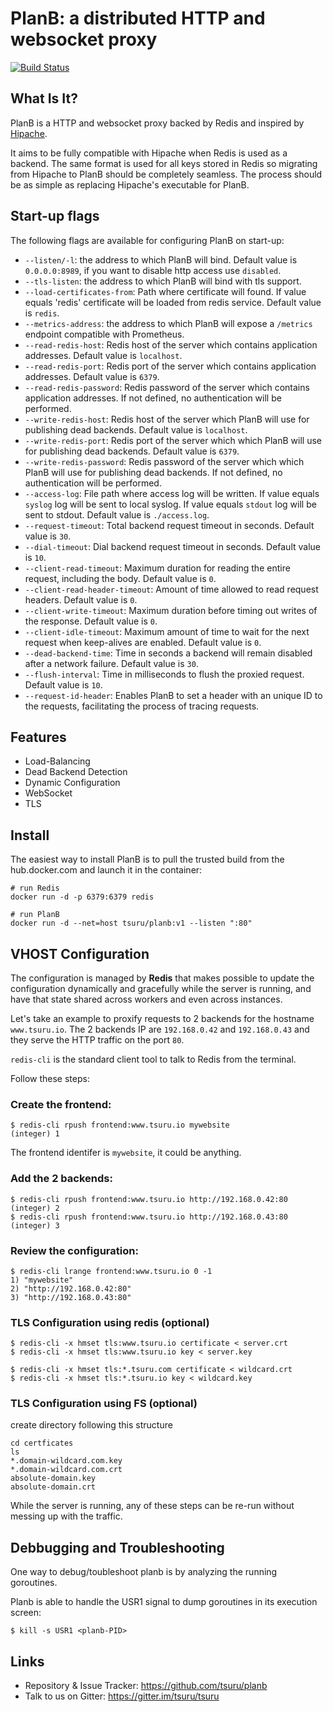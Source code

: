 # PlanB: a distributed HTTP and websocket proxy

[![Build Status](https://travis-ci.org/tsuru/planb.svg?branch=master)](https://travis-ci.org/tsuru/planb)

## What Is It?

PlanB is a HTTP and websocket proxy backed by Redis and inspired by
[Hipache](https://github.com/hipache/hipache).

It aims to be fully compatible with Hipache when Redis is used as a backend.
The same format is used for all keys stored in Redis so migrating from Hipache
to PlanB should be completely seamless. The process should be as simple as
replacing Hipache's executable for PlanB.

## Start-up flags

The following flags are available for configuring PlanB on start-up:

- ``--listen/-l``: the address to which PlanB will bind. Default value is
  ``0.0.0.0:8989``, if you want to disable http access use `disabled`.
- ``--tls-listen``: the address to which PlanB will bind with tls support.
- ``--load-certificates-from``: Path where certificate will found. If value
  equals 'redis' certificate will be loaded from redis service. Default value
  is ``redis``.
- ``--metrics-address``: the address to which PlanB will expose a `/metrics` endpoint
  compatible with Prometheus.
- ``--read-redis-host``: Redis host of the server which contains application
  addresses. Default value is ``localhost``.
- ``--read-redis-port``: Redis port of the server which contains application
  addresses. Default value is ``6379``.
- ``--read-redis-password``: Redis password of the server which contains application
  addresses. If not defined, no authentication will be performed.
- ``--write-redis-host``: Redis host of the server which PlanB will use for
  publishing dead backends. Default value is ``localhost``.
- ``--write-redis-port``: Redis port of the server which which PlanB will use
  for publishing dead backends. Default value is ``6379``.
- ``--write-redis-password``: Redis password of the server which which PlanB will use
  for publishing dead backends. If not defined, no authentication will be performed.
- ``--access-log``: File path where access log will be written. If value equals
  ``syslog`` log will be sent to local syslog. If value equals ``stdout`` log will
  be sent to stdout. Default value is ``./access.log``.
- ``--request-timeout``: Total backend request timeout in seconds. Default
  value is ``30``.
- ``--dial-timeout``: Dial backend request timeout in seconds. Default value is ``10``.
- ``--client-read-timeout``: Maximum duration for reading the entire request, including the body. Default
  value is ``0``.
- ``--client-read-header-timeout``: Amount of time allowed to read request headers. Default value is ``0``.
- ``--client-write-timeout``: Maximum duration before timing out writes of the response. Default
  value is ``0``.
- ``--client-idle-timeout``: Maximum amount of time to wait for the next request when keep-alives are enabled. Default value is
  ``0``.
- ``--dead-backend-time``: Time in seconds a backend will remain disabled after
  a network failure. Default value is ``30``.
- ``--flush-interval``: Time in milliseconds to flush the proxied request.
  Default value is ``10``.
- ``--request-id-header``: Enables PlanB to set a header with an unique ID to
  the requests, facilitating the process of tracing requests.

## Features

* Load-Balancing
* Dead Backend Detection
* Dynamic Configuration
* WebSocket
* TLS

## Install

The easiest way to install PlanB is to pull the trusted build from the hub.docker.com and launch it in the container:

```
# run Redis
docker run -d -p 6379:6379 redis

# run PlanB
docker run -d --net=host tsuru/planb:v1 --listen ":80"
```

## VHOST Configuration

The configuration is managed by **Redis** that makes possible
to update the configuration dynamically and gracefully while
the server is running, and have that state shared across workers
and even across instances.

Let's take an example to proxify requests to 2 backends for the hostname
`www.tsuru.io`. The 2 backends IP are `192.168.0.42` and `192.168.0.43` and
they serve the HTTP traffic on the port `80`.

`redis-cli` is the standard client tool to talk to Redis from the terminal.

Follow these steps:

### Create the frontend:

```
$ redis-cli rpush frontend:www.tsuru.io mywebsite
(integer) 1
```

The frontend identifer is `mywebsite`, it could be anything.

### Add the 2 backends:

```
$ redis-cli rpush frontend:www.tsuru.io http://192.168.0.42:80
(integer) 2
$ redis-cli rpush frontend:www.tsuru.io http://192.168.0.43:80
(integer) 3
```

### Review the configuration:

```
$ redis-cli lrange frontend:www.tsuru.io 0 -1
1) "mywebsite"
2) "http://192.168.0.42:80"
3) "http://192.168.0.43:80"
```

### TLS Configuration using redis (optional)

```
$ redis-cli -x hmset tls:www.tsuru.io certificate < server.crt
$ redis-cli -x hmset tls:www.tsuru.io key < server.key

$ redis-cli -x hmset tls:*.tsuru.com certificate < wildcard.crt
$ redis-cli -x hmset tls:*.tsuru.io key < wildcard.key
```

### TLS Configuration using FS (optional)

create directory following this structure
```
cd certficates
ls
*.domain-wildcard.com.key
*.domain-wildcard.com.crt
absolute-domain.key
absolute-domain.crt
```

While the server is running, any of these steps can be
re-run without messing up with the traffic.

## Debbugging and Troubleshooting

One way to debug/toubleshoot planb is by analyzing the running goroutines.

Planb is able to handle the USR1 signal to dump goroutines in its execution
screen:

```
$ kill -s USR1 <planb-PID>
```

## Links

* Repository & Issue Tracker: https://github.com/tsuru/planb
* Talk to us on Gitter: https://gitter.im/tsuru/tsuru
